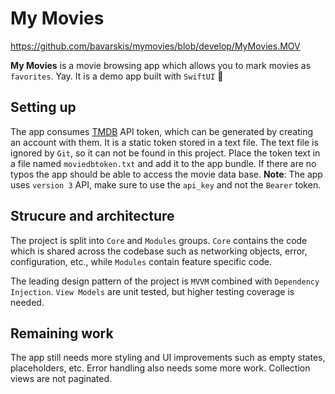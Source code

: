 # My Movies

https://github.com/bavarskis/mymovies/blob/develop/MyMovies.MOV

**My Movies** is a movie browsing app which allows you to mark movies as `favorites`. Yay.
It is a demo app built with `SwiftUI` :rocket: 


## Setting up

The app consumes [TMDB](https://www.themoviedb.org) API token, which can be generated by creating an account with them. It is a static token stored in a text file. The text file is ignored by `Git`, so it can not be found in this project. Place the token text in a file named `moviedbtoken.txt` and add it to the app bundle. If there are no typos the app should be able to access the movie data base. **Note**: The app uses `version 3` API, make sure to use the `api_key` and not the `Bearer` token.

## Strucure and architecture

The project is split into `Core` and `Modules` groups. `Core` contains the code which is shared across the codebase such as networking objects, error, configuration, etc., while `Modules` contain feature specific code. 

The leading design pattern of the project is `MVVM` combined with `Dependency Injection`. `View Models` are unit tested, but higher testing coverage is needed. 

## Remaining work 

The app still needs more styling and UI improvements such as empty states, placeholders, etc. Error handling also needs some more work. Collection views are not paginated.

